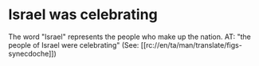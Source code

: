 # Israel was celebrating

The word "Israel" represents the people who make up the nation. AT: "the people of Israel were celebrating" (See: [[rc://en/ta/man/translate/figs-synecdoche]])

